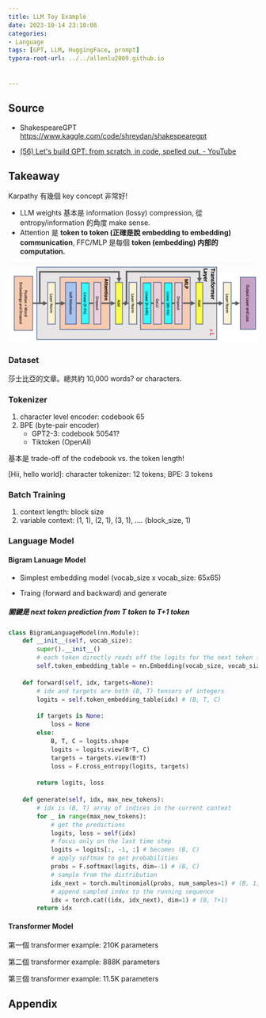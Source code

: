 ```yaml
---
title: LLM Toy Example
date: 2023-10-14 23:10:08
categories:
- Language
tags: [GPT, LLM, HuggingFace, prompt]
typora-root-url: ../../allenlu2009.github.io


---
```






## Source

* ShakespeareGPT  https://www.kaggle.com/code/shreydan/shakespearegpt

* [(56) Let's build GPT: from scratch, in code, spelled out. - YouTube](https://www.youtube.com/watch?v=kCc8FmEb1nY)



## Takeaway

Karpathy 有幾個 key concept 非常好!   

* LLM weights 基本是 information (lossy) compression,  從 entropy/information 的角度 make sense.
* Attention 是 **token to token (正確是說 embedding to embedding) communication**,   FFC/MLP 是每個 **token (embedding) 内部的 computation.**  



<img src="/media/image-20231029165342034.png" alt="image-20231029165342034" style="zoom: 67%;" />



### Dataset

莎士比亞的文章。總共約 10,000 words? or characters.



### Tokenizer

1. character level encoder:  codebook 65
2. BPE (byte-pair encoder)
   * GPT2-3:   codebook 50541?
   * Tiktoken (OpenAI)

基本是 trade-off of the codebook vs. the token length!

[Hii, hello world]:  character tokenizer: 12 tokens;  BPE:  3 tokens



### Batch Training 

1. context length: block size
2. variable context: (1, 1), (2, 1), (3, 1), .... (block_size, 1)





### Language Model



#### Bigram Lanuage Model

* Simplest embedding model (vocab_size x vocab_size: 65x65)

* Traing (forward and backward) and generate





##### 關鍵是 next token prediction from T token to T+1 token

```python
class BigramLanguageModel(nn.Module):
    def __init__(self, vocab_size):
        super().__init__()
        # each token directly reads off the logits for the next token from a lookup table
        self.token_embedding_table = nn.Embedding(vocab_size, vocab_size)
        
    def forward(self, idx, targets=None):
        # idx and targets are both (B, T) tensors of integers
        logits = self.token_embedding_table(idx) # (B, T, C)
        
        if targets is None:
            loss = None
        else:
            B, T, C = logits.shape
            logits = logits.view(B*T, C)
            targets = targets.view(B*T)
            loss = F.cross_entropy(logits, targets)
            
        return logits, loss

    def generate(self, idx, max_new_tokens):
        # idx is (B, T) array of indices in the current context
        for _ in range(max_new_tokens):
            # get the predictions
            logits, loss = self(idx)
            # focus only on the last time step
            logits = logits[:, -1, :] # becomes (B, C)
            # apply softmax to get probabilities
            probs = F.softmax(logits, dim=-1) # (B, C)
            # sample from the distribution
            idx_next = torch.multinomial(probs, num_samples=1) # (B, 1)
            # append sampled index to the running sequence
            idx = torch.cat((idx, idx_next), dim=1) # (B, T+1)
        return idx
```





#### Transformer Model

第一個 transformer example: 210K parameters

第二個 transformer example: 888K parameters

第三個 transformer example: 11.5K parameters







## Appendix

